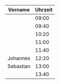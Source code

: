 | Vorname | Uhrzeit |
|---------|---------|
|         | 09:00   |
|         | 09:40   |
|         | 10:20   |
|         | 11:00   |
|         | 11:40   |
| Johannes        | 12:20   |
| Sebastian        | 13:00   |
|         | 13:40   |
